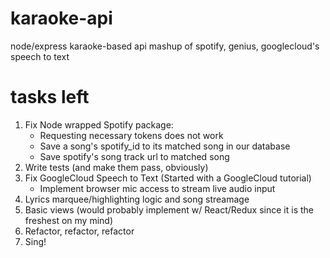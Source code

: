 # karaoke-api
node/express karaoke-based api mashup of spotify, genius, googlecloud's speech to text

# tasks left
1) Fix Node wrapped Spotify package:
	- Requesting necessary tokens does not work
	- Save a song's spotify_id to its matched song in our database
	- Save spotify's song track url to matched song
2) Write tests (and make them pass, obviously)
3) Fix GoogleCloud Speech to Text (Started with a GoogleCloud tutorial)
	- Implement browser mic access to stream live audio input
4) Lyrics marquee/highlighting logic and song streamage
5) Basic views (would probably implement w/ React/Redux since it is the freshest on my mind)
6) Refactor, refactor, refactor
7) Sing!
